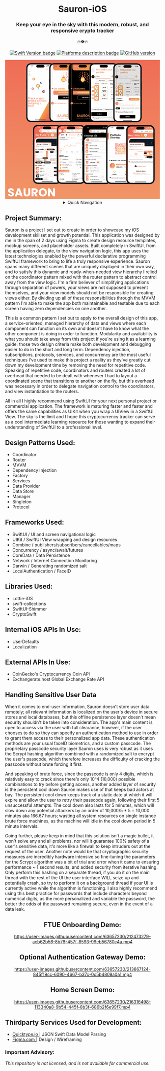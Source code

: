 <div align="center">
 
# Sauron-iOS
### Keep your eye in the sky with this modern, robust, and responsive crypto tracker 
 🔥👁🔥
 
[![Swift Version badge](https://img.shields.io/badge/Swift-5.7.1-orange.svg)](https://shields.io/)
[![Platforms description badge](https://img.shields.io/badge/Platform-iOS-blue.svg)](https://shields.io/)
[![GitHub version](https://badge.fury.io/gh/jcook03266%2FSauron-iOS.svg)](https://badge.fury.io/gh/jcook03266%2FSauron-iOS)
 
</div>

<div align="center">
 
<img src="https://github.com/jcook03266/Sauron-iOS/blob/dev/Resources/Sauron-iOS-MVP-Collage.png" width = "800">
 
</div>

<div align="center">

<details>
<summary> Quick Navigation </summary> 

* [Project Summary ⇲](#Project-Summary)
* [Design Patterns ⇲](#Design-Patterns-Used)
* [Frameworks ⇲](#Frameworks-Used)
* [Libraries ⇲](#Libraries-Used)
* [Internal iOS APIs ⇲](#Internal-iOS-APIs-In-Use)
* [External APIs ⇲](#External-APIs-In-Use)
* [Handling Sensitive User Data ⇲](#Handling-Sensitive-User-Data)
* [FTUE Onboarding Demo ⇲](#FTUE-Onboarding-Demo)
* [Optional Authentication Gateway Demo ⇲](#Optional-Authentication-Gateway-Demo)
* [Home Screen Demo ⇲](#Home-Screen-Demo)
* [Thirdparty Services Used for Development ⇲](#Thirdparty-Services-Used-for-Development)
* [Important Advisory ⇲](#Important-Advisory)
</details>
</div>

<div align="left">
 
## Project Summary:
Sauron is a project I set out to create in order to showcase my iOS development skillset and growth potential. This application was designed by me in the span of 2 days using Figma to create design resource templates, mockup screens, and placeholder assets. Built completely in SwiftUI, from the application delegate, to the view navigation logic, this app uses the latest technologies enabled by the powerful declarative programming SwiftUI framework to bring to life a truly responsive experience. Sauron spans many different scenes that are uniquely displayed in their own way, and to satisfy this dynamic and ready-when-needed view hierarchy I relied on the coordinator pattern mixed with the router pattern to abstract control away from the view logic. I'm a firm believer of simplifying applications through separation of powers, your views are not supposed to present themselves, and your view models should not be responsible for creating views either. By dividing up all of these responsibilities through the MVVM pattern I'm able to make the app both maintainable and testable due to each screen having zero dependencies on one another.
 
This is a common pattern I set out to apply to the overall design of this app, a service-oriented, managed hierarchy of data and views where each component can function on its own and doesn't have to know what the other component is doing in order to function. Modularity and availability is what you should take away from this project if you're using it as a learning guide; those two design criteria make both development and debugging easier to do in the short and long term. Dependency injection, subscriptions, protocols, services, and concurrency are the most useful techniques I've used to make this project a reality as they've greatly cut down my development time by removing the need for repetitive code. Speaking of repetitive code, coordinators and routers created a lot of overhead that needed to be dealt with whenever I had to layout a coordinated scene that transitions to another on the fly, but this overhead was necessary in order to delegate navigation control to the coordinators, and view instantiation to the routers.
 
All in all I highly recommend using SwiftUI for your next personal project or commercial application. The framework is maturing faster and faster and offers the same capabilities as UIKit when you wrap a UIView in a SwiftUI View. The sky is the limit and I hope this cryptocurrency tracker can serve as a cool intermediate learning resource for those wanting to expand their understanding of SwiftUI to a professional level.

## Design Patterns Used:
* Coordinator
* Router
* MVVM
* Dependency Injection
* Factory
* Services
* Data Provider
* Data Store
* Manager
* Singleton
* Protocol

## Frameworks Used:
* SwiftUI / UI and screen navigational logic
* UIKit / SwiftUI View wrapping and design resources
* Combine / publishers/subscribers/cancellables/maps
* Concurrency / async/await/futures 
* CoreData / Data Persistence
* Network / Internet Connection Monitoring
* Darwin / Generating randomized salt
* LocalAuthentication / FaceID

## Libraries Used:
* Lottie-iOS
* swift-collections
* SwiftUI-Shimmer
* CryptoSwift

## Internal iOS APIs In Use:
* UserDefaults
* Localization

## External APIs In Use:
* CoinGecko's Cryptocurrency Coin API
* Exchangerate.host Global Exchange Rate API

</div>

<div align="left">

## Handling Sensitive User Data
When it comes to end-user information, Sauron doesn't store user data remotely; all relevant information is localized on the user's device in secure stores and local databases, but this offline persistence layer doesn't mean security shouldn't be taken into consideration. The app's main content is open to access via the user with full clearance, however, if the user chooses to do so they can specify an authentication method to use in order to grant them access to their personalized app data. These authentication methods are your usual faceID biometrics, and a custom passcode. The proprietary passcode security layer Sauron uses is very robust as it uses the Scrypt hashing algorithm combined with a randomized salt to encrypt the user's passcode, which therefore increases the difficulty of cracking the passcode without brute forcing it first. 

And speaking of brute force, since the passcode is only 4 digits, which is relatively easy to crack since there's only 10^4 (10,000) possible combinations to try before getting access, another added layer of security is the persistent cool down Sauron makes use of that keeps bad actors at bay. The persistent cool down keeps track of a static date at which it will expire and allow the user to retry their passcode again, following their first 5 unsuccessful attempts. The cool down also lasts for 5 minutes, which will slow down any potential attackers by an order of 10,000/5 * 5 = 10,000 minutes aka 166.67 hours; wasting all system resources on single instance brute force machines, as the machine will idle in the cool down period in 5 minute intervals. 

Going further, please keep in mind that this solution isn't a magic bullet, it won't solve any and all problems, nor will it guarantee 100% safety of a user's sensitive data, it's more like a firewall to keep intruders out at the request of the user. Another note would be that cryptographic security measures are incredibly hardware intensive so fine-tuning the parameters for the Scrypt algorithm was a bit of trial and error when it came to ensuring performance ~ 1 second results, and added security from iterative hashing. Only perform this hashing on a separate thread, if you do it on the main thread with the rest of the UI the user interface WILL seize up and potentially crash, so try to perform it on a background thread if your UI is currently active while the algorithm is functioning. I also highly recommend using this best practice for passwords that include characters beyond numerical digits, as the more personalized and variable the password, the better the odds of the password remaining secure, even in the event of a data leak. 

</div>

<div align="center">

## FTUE Onboarding Demo:

https://user-images.githubusercontent.com/63657230/212473279-acb62b56-8b78-457f-8593-99eb56780c4a.mp4

</div>

<div align="center">

## Optional Authentication Gateway Demo:

https://user-images.githubusercontent.com/63657230/213867124-845f19cc-6090-4667-b37c-0c5b4809a0a1.mp4

</div>

<div align="center">

## Home Screen Demo:

https://user-images.githubusercontent.com/63657230/216316498-113340a8-9b54-445f-8b3f-686b2f6e99f7.mp4

</div>

## Thirdparty Services Used for Development:
- <a href="https://app.quicktype.io/"> Quicktype.io </a> | JSON Swift Data Model Parsing
- <a href="https://www.figma.com/"> Figma.com </a> | Design / Wireframing

### Important Advisory: 
*This repository is not licensed, and is not available for commercial use.*
